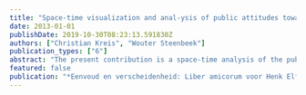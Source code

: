 ```yaml
---
title: "Space-time visualization and anal-ysis of public attitudes towards crime and policing in the Nether-lands, 1993-2001"
date: 2013-01-01
publishDate: 2019-10-30T08:23:13.591830Z
authors: ["Christian Kreis", "Wouter Steenbeek"]
publication_types: ["6"]
abstract: "The present contribution is a space-time analysis of the public reaction to crime in the Netherlands based on the Dutch ‘Police Population Monitor’ (PPM) survey (PolitieMonitor Bevolking) between 1993 and 2001. The PPM is a large-scale biannual household survey covering every municipality in the Netherlands that includes a series of items on public attitudes on crime, fear of crime, physical and social disorder, as well as public satisfaction and confidence in the police. The current study uses the five PPM datasets of this period to perform geovisualization and spatio-temporal clus- tering analyses of Dutch municipalities. The objective of this contribution is to detect the spatio-temporal patterns in the PPM data in order to determine whether there are significant local differences in public reaction to crime and attitudes towards the police and whether there have been notice- able shifts in popular opinion over time."
featured: false
publication: "*Eenvoud en verscheidenheid: Liber amicorum voor Henk Elffers*"
---
```



